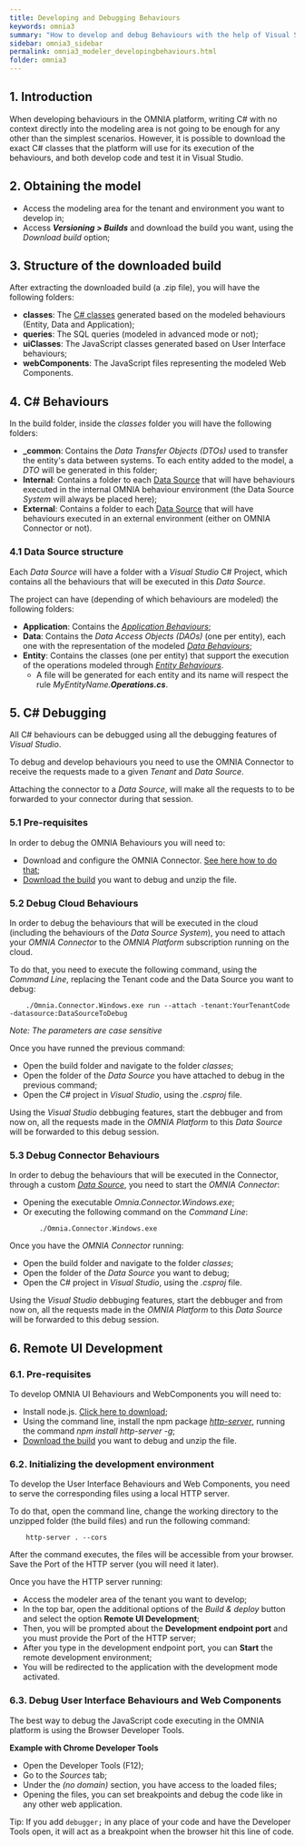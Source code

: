 ```yaml
---
title: Developing and Debugging Behaviours
keywords: omnia3
summary: "How to develop and debug Behaviours with the help of Visual Studio"
sidebar: omnia3_sidebar
permalink: omnia3_modeler_developingbehaviours.html
folder: omnia3
---
```



## 1. Introduction
When developing behaviours in the OMNIA platform, writing C# with no context directly into the modeling area is not going to be enough for any other than the simplest scenarios. However, it is possible to download the exact C# classes that the platform will use for its execution of the behaviours, and both develop code and test it in Visual Studio.


## 2. Obtaining the model

- Access the modeling area for the tenant and environment you want to develop in;
- Access ***Versioning > Builds*** and download the build you want, using the *Download build* option;

## 3. Structure of the downloaded build
After extracting the downloaded build (a .zip file), you will have the following folders:
* **classes**: The [C# classes](#4-c-behaviours) generated based on the modeled behaviours (Entity, Data and Application);
* **queries**: The SQL queries (modeled in advanced mode or not);
* **uiClasses**: The JavaScript classes generated based on User Interface behaviours;
* **webComponents**: The JavaScript files representing the modeled Web Components.

## 4. C# Behaviours
In the build folder, inside the *classes* folder you will have the following folders:
* **_common**: Contains the *Data Transfer Objects (DTOs)* used to transfer the entity's data between systems. To each entity added to the model, a *DTO* will be generated in this folder;
* **Internal**: Contains a folder to each [Data Source](#41-data-source-structure) that will have behaviours executed in the internal OMNIA behaviour environment (the Data Source *System* will always be placed here);
* **External**: Contains a folder to each [Data Source](#41-data-source-structure) that will have behaviours executed in an external environment (either on OMNIA Connector or not).

### 4.1 Data Source structure
Each *Data Source* will have a folder with a *Visual Studio* C# Project, which contains all the behaviours that will be executed in this *Data Source*.

The project can have (depending of which behaviours are modeled) the following folders:
* **Application**: Contains the [*Application Behaviours*](omnia3_modeler_behaviours.html#5-application-behaviours);
* **Data**: Contains the *Data Access Objects (DAOs)* (one per entity), each one with the representation of the modeled [*Data Behaviours*](omnia3_modeler_datasources.html#2-types-of-data-behaviours);
* **Entity**: Contains the classes (one per entity) that support the execution of the operations modeled through [*Entity Behaviours*](omnia3_modeler_behaviours.html#2-types-of-behaviours).
  * A file will be generated for each entity and its name will respect the rule _MyEntityName.**Operations.cs**_.

## 5. C# Debugging

All C# behaviours can be debugged using all the debugging features of _Visual Studio_.

To debug and develop behaviours you need to use the OMNIA Connector to receive the requests made to a given *Tenant* and *Data Source*.

Attaching the connector to a *Data Source*, will make all the requests to to be forwarded to your connector during that session.

### 5.1 Pre-requisites
In order to debug the OMNIA Behaviours you will need to:
* Download and configure the OMNIA Connector. [See here how to do that](omnia3_connector_install.html);
* [Download the build](#2-obtaining-the-model) you want to debug and unzip the file.

### 5.2 Debug Cloud Behaviours
In order to debug the behaviours that will be executed in the cloud (including the behaviours of the *Data Source* *System*), you need to attach your *OMNIA Connector* to the *OMNIA Platform* subscription running on the cloud.

To do that, you need to execute the following command, using the *Command Line*, replacing the Tenant code and the Data Source you want to debug:
```
    ./Omnia.Connector.Windows.exe run --attach -tenant:YourTenantCode -datasource:DataSourceToDebug
```

*Note: The parameters are case sensitive*

Once you have runned the previous command:
* Open the build folder and navigate to the folder *classes*;
* Open the folder of the *Data Source* you have attached to debug in the previous command;
* Open the C# project in _Visual Studio_, using the _.csproj_ file.

Using the _Visual Studio_ debbuging features, start the debbuger and from now on, all the requests made in the _OMNIA Platform_ to this _Data Source_ will be forwarded to this debug session.

### 5.3 Debug Connector Behaviours
In order to debug the behaviours that will be executed in the Connector, through a custom [*Data Source*](omnia3_modeler_datasources.html), you need to start the _OMNIA Connector_:
* Opening the executable *Omnia.Connector.Windows.exe*;
* Or executing the following command on the *Command Line*:
    ```
        ./Omnia.Connector.Windows.exe
    ```

Once you have the *OMNIA Connector* running:
* Open the build folder and navigate to the folder *classes*;
* Open the folder of the *Data Source* you want to debug;
* Open the C# project in _Visual Studio_, using the _.csproj_ file.

Using the _Visual Studio_ debbuging features, start the debbuger and from now on, all the requests made in the _OMNIA Platform_ to this _Data Source_ will be forwarded to this debug session.


## 6. Remote UI Development
### 6.1. Pre-requisites
To develop OMNIA UI Behaviours and WebComponents you will need to:
* Install node.js. [Click here to download](https://nodejs.org/);
* Using the command line, install the npm package [_http-server_](https://www.npmjs.com/package/http-server), running the command _npm install http-server -g_;
* [Download the build](#2-obtaining-the-model) you want to debug and unzip the file.

### 6.2. Initializing the development environment
To develop the User Interface Behaviours and Web Components, you need to serve the corresponding files using a local HTTP server. 

To do that, open the command line, change the working directory to the unzipped folder (the build files) and run the following command:

```
    http-server . --cors
```

After the command executes, the files will be accessible from your browser. Save the Port of the HTTP server (you will need it later).

Once you have the HTTP server running:
* Access the modeler area of the tenant you want to develop;
* In the top bar, open the additional options of the _Build & deploy_ button and select the option **Remote UI Development**;
* Then, you will be prompted about the **Development endpoint port** and you must provide the Port of the HTTP server;
* After you type in the development endpoint port, you can **Start** the remote development environment;
* You will be redirected to the application with the development mode activated.


### 6.3. Debug User Interface Behaviours and Web Components

The best way to debug the JavaScript code executing in the OMNIA platform is using the Browser Developer Tools.

**Example with Chrome Developer Tools**

* Open the Developer Tools (F12);
* Go to the _Sources_ tab;
* Under the _(no domain)_ section, you have access to the loaded files;
* Opening the files, you can set breakpoints and debug the code like in any other web application.

Tip: If you add ```debugger;``` in any place of your code and have the Developer Tools open, it will act as a breakpoint when the browser hit this line of code.